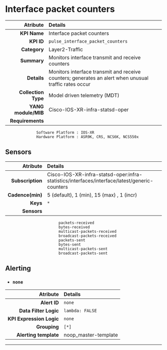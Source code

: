 
Interface packet counters
====
Atribute|Details
---:|:---
**KPI Name**    | Interface packet counters
**KPI ID**      | `pulse_interface_packet_counters`
**Category**    | Layer2-Traffic
**Summary**     | Monitors interface transmit and receive counters
**Details**     | Monitors interface transmit and receive counters; generates an alert when unusual traffic rates occur
**Collection Type** | Model driven telemetry (MDT)
**YANG module/MIB** | Cisco-IOS-XR-infra-statsd-oper
**Requirements**    |
                  Software Platform : IOS-XR
                  Hardware Platform : ASR9K, CRS, NCS6K, NCS550x
Sensors
---
Atribute|Details
---:|:---
**Subscription** | Cisco-IOS-XR-infra-statsd-oper:infra-statistics/interfaces/interface/latest/generic-counters
**Cadence(min)** | 5 (default), 1 (min), 15 (max) , 1 (incr)
**Keys**         | `*`
**Sensors**      |
                            packets-received
                            bytes-received
                            multicast-packets-received
                            broadcast-packets-received
                            packets-sent
                            bytes-sent
                            multicast-packets-sent
                            broadcast-packets-sent
     
Alerting
---

* ### `none`
Atribute|Details
---:|:---
**Alert ID**             | ```none```
**Data Filter Logic**    | ```lambda: FALSE```
**KPI Expression Logic** | ```none```
**Grouping**             | ```[*]```
**Alerting template**    | noop_master-template
---

